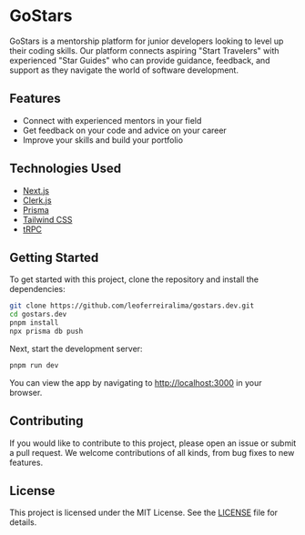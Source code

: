 # GoStars

GoStars is a mentorship platform for junior developers looking to level up their coding skills. Our platform connects aspiring "Start Travelers" with experienced "Star Guides" who can provide guidance, feedback, and support as they navigate the world of software development.

## Features

- Connect with experienced mentors in your field
- Get feedback on your code and advice on your career
- Improve your skills and build your portfolio

## Technologies Used

- [Next.js](https://nextjs.org)
- [Clerk.js](https://clerk.com)
- [Prisma](https://prisma.io)
- [Tailwind CSS](https://tailwindcss.com)
- [tRPC](https://trpc.io)

## Getting Started

To get started with this project, clone the repository and install the dependencies:

```sh
git clone https://github.com/leoferreiralima/gostars.dev.git
cd gostars.dev
pnpm install
npx prisma db push
```

Next, start the development server:

```sh
pnpm run dev
```

You can view the app by navigating to [http://localhost:3000](http://localhost:3000) in your browser.

## Contributing

If you would like to contribute to this project, please open an issue or submit a pull request. We welcome contributions of all kinds, from bug fixes to new features.

## License

This project is licensed under the MIT License. See the [LICENSE](LICENSE) file for details.
